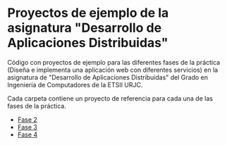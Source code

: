 # Proyectos de ejemplo de la asignatura "Desarrollo de Aplicaciones Distribuidas"

Código con proyectos de ejemplo para las diferentes fases de la práctica (Diseña e implementa una aplicación web con diferentes servicios) en la asignatura de "Desarrollo de Aplicaciones Distribuidas" del Grado en Ingeniería de Computadores de la ETSII URJC.

Cada carpeta contiene un proyecto de referencia para cada una de las fases de la práctica.

* [Fase 2](sample-project-phase2)
* [Fase 3](sample-project-phase3)
* [Fase 4](sample-project-phase4)
